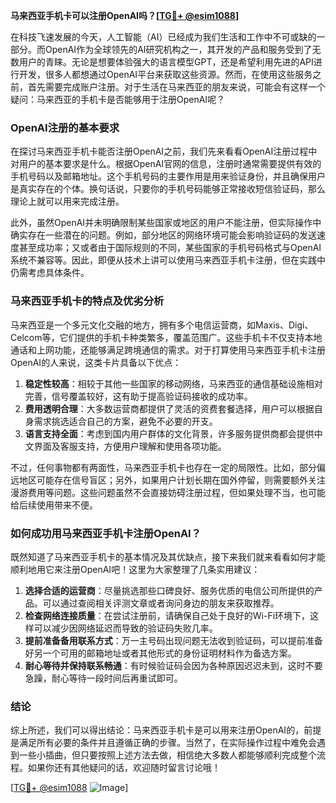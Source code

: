 **马来西亚手机卡可以注册OpenAI吗？[[TG💪+ @esim1088](https://t.me/s/esim1088)]**

在科技飞速发展的今天，人工智能（AI）已经成为我们生活和工作中不可或缺的一部分。而OpenAI作为全球领先的AI研究机构之一，其开发的产品和服务受到了无数用户的青睐。无论是想要体验强大的语言模型GPT，还是希望利用先进的API进行开发，很多人都想通过OpenAI平台来获取这些资源。然而，在使用这些服务之前，首先需要完成账户注册。对于生活在马来西亚的朋友来说，可能会有这样一个疑问：马来西亚的手机卡是否能够用于注册OpenAI呢？

### OpenAI注册的基本要求

在探讨马来西亚手机卡能否注册OpenAI之前，我们先来看看OpenAI注册过程中对用户的基本要求是什么。根据OpenAI官网的信息，注册时通常需要提供有效的手机号码以及邮箱地址。这个手机号码的主要作用是用来验证身份，并且确保用户是真实存在的个体。换句话说，只要你的手机号码能够正常接收短信验证码，那么理论上就可以用来完成注册。

此外，虽然OpenAI并未明确限制某些国家或地区的用户不能注册，但实际操作中确实存在一些潜在的问题。例如，部分地区的网络环境可能会影响验证码的发送速度甚至成功率；又或者由于国际规则的不同，某些国家的手机号码格式与OpenAI系统不兼容等。因此，即便从技术上讲可以使用马来西亚手机卡注册，但在实践中仍需考虑具体条件。

### 马来西亚手机卡的特点及优劣分析

马来西亚是一个多元文化交融的地方，拥有多个电信运营商，如Maxis、Digi、Celcom等，它们提供的手机卡种类繁多，覆盖范围广。这些手机卡不仅支持本地通话和上网功能，还能够满足跨境通信的需求。对于打算使用马来西亚手机卡注册OpenAI的人来说，这类卡片具备以下优点：

1. **稳定性较高**：相较于其他一些国家的移动网络，马来西亚的通信基础设施相对完善，信号覆盖较好，这有助于提高验证码接收的成功率。
2. **费用透明合理**：大多数运营商都提供了灵活的资费套餐选择，用户可以根据自身需求挑选适合自己的方案，避免不必要的开支。
3. **语言支持全面**：考虑到国内用户群体的文化背景，许多服务提供商都会提供中文界面及客服支持，方便用户理解和使用各项功能。

不过，任何事物都有两面性，马来西亚手机卡也存在一定的局限性。比如，部分偏远地区可能存在信号盲区；另外，如果用户计划长期在国外停留，则需要额外关注漫游费用等问题。这些问题虽然不会直接妨碍注册过程，但如果处理不当，也可能给后续使用带来不便。

### 如何成功用马来西亚手机卡注册OpenAI？

既然知道了马来西亚手机卡的基本情况及其优缺点，接下来我们就来看看如何才能顺利地用它来注册OpenAI吧！这里为大家整理了几条实用建议：

1. **选择合适的运营商**：尽量挑选那些口碑良好、服务优质的电信公司所提供的产品。可以通过查阅相关评测文章或者询问身边的朋友来获取推荐。
2. **检查网络连接质量**：在尝试注册前，请确保自己处于良好的Wi-Fi环境下，这样可以减少因网络延迟而导致的验证码失败几率。
3. **提前准备备用联系方式**：万一主号码出现问题无法收到验证码，可以提前准备好另一个可用的邮箱地址或者其他形式的身份证明材料作为备选方案。
4. **耐心等待并保持联系畅通**：有时候验证码会因为各种原因迟迟未到，这时不要急躁，耐心等待一段时间后再重试即可。

### 结论

综上所述，我们可以得出结论：马来西亚手机卡是可以用来注册OpenAI的，前提是满足所有必要的条件并且遵循正确的步骤。当然了，在实际操作过程中难免会遇到一些小插曲，但只要按照上述方法去做，相信绝大多数人都能够顺利完成整个流程。如果你还有其他疑问的话，欢迎随时留言讨论哦！

[[TG💪+ @esim1088](https://t.me/s/esim1088) ![Image](https://i.postimg.cc/4NQfJmqS/Snipaste-2025-05-13-00-14-12.png)]